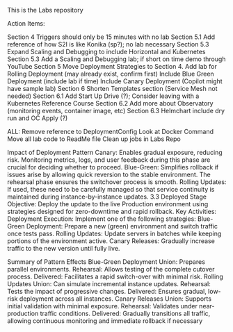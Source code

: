 This is the Labs repository 

Action Items: 

Section 4 Triggers should only be 15 minutes with no lab
Section 5.1 Add reference of how S2I is like Konika (sp?); no lab necessary
Section 5.3  Expand Scaling and Debugging to include Horizontal and Kubernetes
Section 5.3 Add a Scaling and Debugging lab; if short on time demo through YouTube
Section 5  Move Deployment Strategies to Section 4.
Add lab for Rolling Deployment (may already exist, confirm first)
Include Blue Green Deployment (include lab if time)
Include Canary Deployment (Copilot might have sample lab)
Section 6 Shorten Templates section (Service Mesh not needed)
Section 6.1 Add Start Up Drive (?); Consider leaving with a Kubernetes Reference Course
Section 6.2 Add more about Observatory (monitoring events, container image, etc)
Section 6.3 Helmchart include dry run and OC Apply (?)

ALL: 
Remove reference to DeploymentConfig
Look at Docker Command
Move all lab code to ReadMe file
Clean up jobs in Labs Repo


Impact of Deployment Pattern 
Canary: 
Enables gradual exposure, reducing risk. Monitoring metrics, logs, and user feedback during this phase are crucial for deciding whether to proceed. 
Blue-Green: 
Simplifies rollback if issues arise by allowing quick reversion to the stable environment. The rehearsal phase ensures the switchover process is smooth. 
Rolling Updates: 
If used, these need to be carefully managed so that service continuity is maintained during instance-by-instance updates. 
3.3 Deployed Stage 
Objective: 
Deploy the update to the live Production environment using strategies designed for zero-downtime and rapid rollback. 
Key Activities: 
Deployment Execution: 
Implement one of the following strategies: 
Blue-Green Deployment: Prepare a new (green) environment and switch traffic once tests pass. 
Rolling Updates: Update servers in batches while keeping portions of the environment active. 
Canary Releases: Gradually increase traffic to the new version until fully live. 

Summary of Pattern Effects 
Blue-Green Deployment 
Union: Prepares parallel environments. 
Rehearsal: Allows testing of the complete cutover process. 
Delivered: Facilitates a rapid switch-over with minimal risk. 
Rolling Updates 
Union: Can simulate incremental instance updates. 
Rehearsal: Tests the impact of progressive changes. 
Delivered: Ensures gradual, low-risk deployment across all instances. 
Canary Releases 
Union: Supports initial validation with minimal exposure. 
Rehearsal: Validates under near-production traffic conditions. 
Delivered: Gradually transitions all traffic, allowing continuous monitoring and immediate rollback if necessary